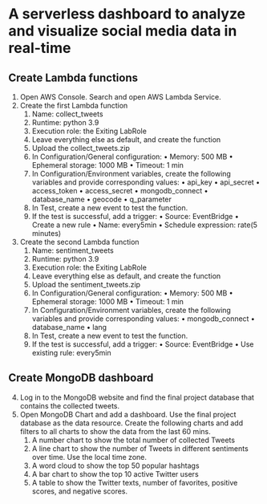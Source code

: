 
# A serverless dashboard to analyze and visualize social media data in real-time

## Create Lambda functions

1.	Open AWS Console. Search and open AWS Lambda Service. 
2.	Create the first Lambda function
    1.	Name: collect_tweets
    2.	Runtime: python 3.9
    3.	Execution role: the Exiting LabRole
    4.	Leave everything else as default, and create the function
    5.	Upload the collect_tweets.zip
    6.	In Configuration/General configuration:
•	Memory: 500 MB
•	Ephemeral storage: 1000 MB
•	Timeout: 1 min
    7.	In Configuration/Environment variables, create the following variables and provide corresponding values:
•	api_key
•	api_secret
•	access_token
•	access_secret
•	mongodb_connect
•	database_name
•	geocode
•	q_parameter
    8.	In Test, create a new event to test the function. 
    9.	If the test is successful, add a trigger:
•	Source: EventBridge
•	Create a new rule
•	Name: every5min 
•	Schedule expression: rate(5 minutes)
3.	Create the second Lambda function
    1.	Name: sentiment_tweets
    2.	Runtime: python 3.9
    3.	Execution role: the Exiting LabRole
    4.	Leave everything else as default, and create the function
    5.	Upload the sentiment_tweets.zip
    6.	In Configuration/General configuration:
•	Memory: 500 MB
•	Ephemeral storage: 1000 MB
•	Timeout: 1 min
    7.	In Configuration/Environment variables, create the following variables and provide corresponding values:
•	mongodb_connect
•	database_name
•	lang
    8.	In Test, create a new event to test the function. 
    9.	If the test is successful, add a trigger:
•	Source: EventBridge
•	Use existing rule: every5min 

## Create MongoDB dashboard

4.	Log in to the MongoDB website and find the final project database that contains the collected tweets. 
5.	Open MongoDB Chart and add a dashboard. Use the final project database as the data resource. Create the following charts and add filters to all charts to show the data from the last 60 mins. 
    1.	A number chart to show the total number of collected Tweets
    2.	A line chart to show the number of Tweets in different sentiments over time. Use the local time zone. 
    3.	A word cloud to show the top 50 popular hashtags
    4.	A bar chart to show the top 10 active Twitter users
    5.	A table to show the Twitter texts, number of favorites, positive scores, and negative scores. 

